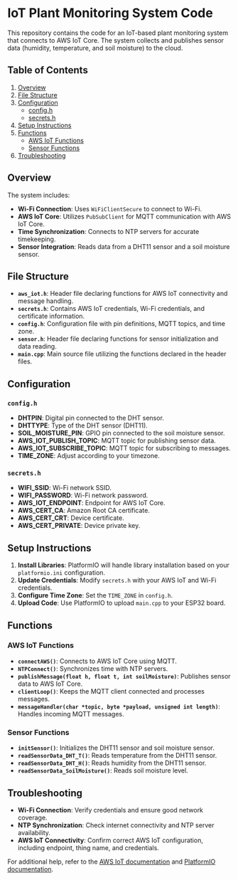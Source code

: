 # IoT Plant Monitoring System Code

This repository contains the code for an IoT-based plant monitoring system that connects to AWS IoT Core. The system collects and publishes sensor data (humidity, temperature, and soil moisture) to the cloud.

## Table of Contents

1. [Overview](#overview)
2. [File Structure](#file-structure)
3. [Configuration](#configuration)
   - [config.h](#configh)
   - [secrets.h](#secretsh)
4. [Setup Instructions](#setup-instructions)
5. [Functions](#functions)
   - [AWS IoT Functions](#aws-iot-functions)
   - [Sensor Functions](#sensor-functions)
6. [Troubleshooting](#troubleshooting)

## Overview

The system includes:

- **Wi-Fi Connection**: Uses `WiFiClientSecure` to connect to Wi-Fi.
- **AWS IoT Core**: Utilizes `PubSubClient` for MQTT communication with AWS IoT Core.
- **Time Synchronization**: Connects to NTP servers for accurate timekeeping.
- **Sensor Integration**: Reads data from a DHT11 sensor and a soil moisture sensor.

## File Structure

- **`aws_iot.h`**: Header file declaring functions for AWS IoT connectivity and message handling.
- **`secrets.h`**: Contains AWS IoT credentials, Wi-Fi credentials, and certificate information.
- **`config.h`**: Configuration file with pin definitions, MQTT topics, and time zone.
- **`sensor.h`**: Header file declaring functions for sensor initialization and data reading.
- **`main.cpp`**: Main source file utilizing the functions declared in the header files.

## Configuration

### `config.h`

- **DHTPIN**: Digital pin connected to the DHT sensor.
- **DHTTYPE**: Type of the DHT sensor (DHT11).
- **SOIL_MOISTURE_PIN**: GPIO pin connected to the soil moisture sensor.
- **AWS_IOT_PUBLISH_TOPIC**: MQTT topic for publishing sensor data.
- **AWS_IOT_SUBSCRIBE_TOPIC**: MQTT topic for subscribing to messages.
- **TIME_ZONE**: Adjust according to your timezone.

### `secrets.h`

- **WIFI_SSID**: Wi-Fi network SSID.
- **WIFI_PASSWORD**: Wi-Fi network password.
- **AWS_IOT_ENDPOINT**: Endpoint for AWS IoT Core.
- **AWS_CERT_CA**: Amazon Root CA certificate.
- **AWS_CERT_CRT**: Device certificate.
- **AWS_CERT_PRIVATE**: Device private key.

## Setup Instructions

1. **Install Libraries**: PlatformIO will handle library installation based on your `platformio.ini` configuration.
2. **Update Credentials**: Modify `secrets.h` with your AWS IoT and Wi-Fi credentials.
3. **Configure Time Zone**: Set the `TIME_ZONE` in `config.h`.
4. **Upload Code**: Use PlatformIO to upload `main.cpp` to your ESP32 board.

## Functions

### AWS IoT Functions

- **`connectAWS()`**: Connects to AWS IoT Core using MQTT.
- **`NTPConnect()`**: Synchronizes time with NTP servers.
- **`publishMessage(float h, float t, int soilMoisture)`**: Publishes sensor data to AWS IoT Core.
- **`clientLoop()`**: Keeps the MQTT client connected and processes messages.
- **`messageHandler(char *topic, byte *payload, unsigned int length)`**: Handles incoming MQTT messages.

### Sensor Functions

- **`initSensor()`**: Initializes the DHT11 sensor and soil moisture sensor.
- **`readSensorData_DHT_T()`**: Reads temperature from the DHT11 sensor.
- **`readSensorData_DHT_H()`**: Reads humidity from the DHT11 sensor.
- **`readSensorData_SoilMoisture()`**: Reads soil moisture level.

## Troubleshooting

- **Wi-Fi Connection**: Verify credentials and ensure good network coverage.
- **NTP Synchronization**: Check internet connectivity and NTP server availability.
- **AWS IoT Connectivity**: Confirm correct AWS IoT configuration, including endpoint, thing name, and credentials.

For additional help, refer to the [AWS IoT documentation](https://docs.aws.amazon.com/iot/latest/developerguide/what-is-iot.html) and [PlatformIO documentation](https://docs.platformio.org/en/latest/).
